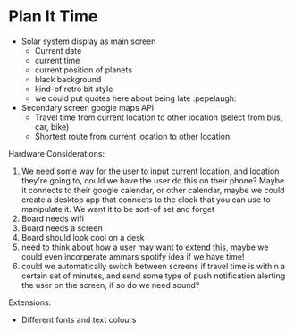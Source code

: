 # Plan It Time

- Solar system display as main screen
    - Current date
    - current time
    - current position of planets
    - black background
    - kind-of retro bit style
    - we could put quotes here about being late :pepelaugh:
- Secondary screen google maps API
    - Travel time from current location to other location (select from bus, car, bike)
    - Shortest route from current location to other location


Hardware Considerations:

1. We need some way for the user to input current location, and location they're going to, could we have the user do this on their phone? Maybe it connects to their google calendar, or other calendar, maybe we could create a desktop app that connects to the clock that you can use to manipulate it. We want it to be sort-of set and forget
2. Board needs wifi
3. Board needs a screen
4. Board should look cool on a desk
5. need to think about how a user may want to extend this, maybe we could even incorperate ammars spotify idea if we have time!
6. could we automatically switch between screens if travel time is within a certain set of minutes, and send some type of push notification alerting the user on the screen, if so do we need sound? 



Extensions:
- Different fonts and text colours
